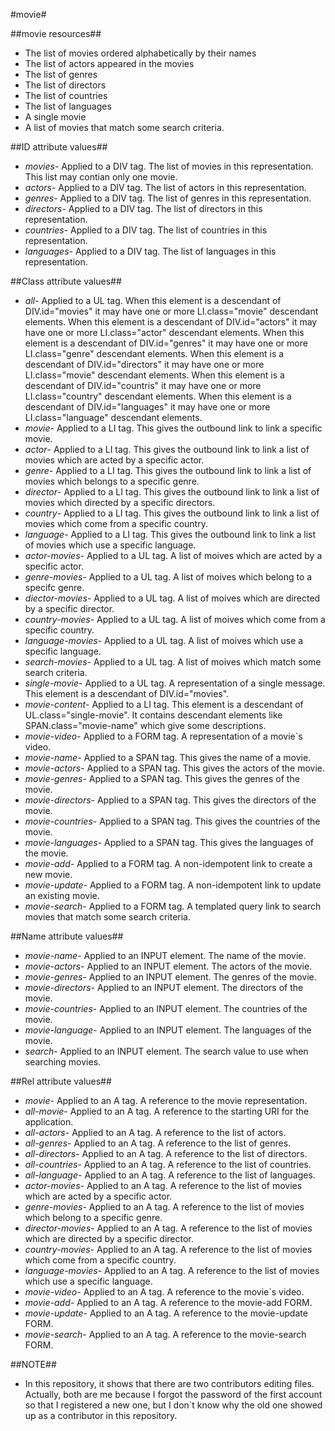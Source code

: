 #movie#

##movie resources##

- The list of movies ordered alphabetically by their names
- The list of actors appeared in the movies
- The list of genres
- The list of directors
- The list of countries
- The list of languages
- A single movie
- A list of movies that match some search criteria.

##ID attribute values##
- *movies*- Applied to a DIV tag. The list of movies in this representation. This list may contian only one movie.
- *actors*- Applied to a DIV tag. The list of actors in this representation. 
- *genres*- Applied to a DIV tag. The list of genres in this representation.
- *directors*- Applied to a DIV tag. The list of directors in this representation.
- *countries*- Applied to a DIV tag. The list of countries in this representation.
- *languages*- Applied to a DIV tag. The list of languages in this representation.

##Class attribute values##

- *all*- Applied to a UL tag. When this element is a descendant of DIV.id="movies" it may have one or more LI.class="movie" descendant elements. When this element is a descendant of DIV.id="actors" it may have one or more LI.class="actor" descendant elements. When this element is a descendant of DIV.id="genres" it may have one or more LI.class="genre" descendant elements. When this element is a descendant of DIV.id="directors" it may have one or more LI.class="movie" descendant elements. When this element is a descendant of DIV.id="countris" it may have one or more LI.class="country" descendant elements. When this element is a descendant of DIV.id="languages" it may have one or more LI.class="language" descendant elements.
- *movie*- Applied to a LI tag. This gives the outbound link to link a specific movie.
- *actor*- Applied to a LI tag. This gives the outbound link to link a list of movies which are acted by a specific actor.
- *genre*- Applied to a LI tag. This gives the outbound link to link a list of movies which belongs to a specific genre.
- *director*- Applied to a LI tag. This gives the outbound link to link a list of movies which directed by a specific directors.
- *country*- Applied to a LI tag. This gives the outbound link to link a list of movies which come from a specific country.
- *language*- Applied to a LI tag. This gives the outbound link to link a list of movies which use a specific language.
- *actor-movies*- Applied to a UL tag. A list of moives which are acted by a specific actor.
- *genre-movies*- Applied to a UL tag. A list of moives which belong to a specifc genre.
- *diector-movies*- Applied to a UL tag. A list of moives which are directed by a specific director.
- *country-movies*- Applied to a UL tag. A list of moives which come from a specific country.
- *language-movies*- Applied to a UL tag. A list of moives which use a specific language.
- *search-movies*- Applied to a UL tag. A list of moives which match some search criteria.
- *single-movie*- Applied to a UL tag. A representation of a single message. This element is a descendant of DIV.id="movies". 
- *movie-content*- Applied to a LI tag. This element is a descendant of UL.class="single-movie". It contains descendant elements like SPAN.class="movie-name" which give some descriptions.  
- *movie-video*- Applied to a FORM tag. A representation of a movie`s video.
- *movie-name*- Applied to a SPAN tag. This gives the name of a movie.
- *movie-actors*- Applied to a SPAN tag. This gives the actors of the movie.
- *movie-genres*- Applied to a SPAN tag. This gives the genres of the movie.
- *movie-directors*- Applied to a SPAN tag. This gives the directors of the movie.
- *movie-countries*- Applied to a SPAN tag. This gives the countries of the movie.
- *movie-languages*- Applied to a SPAN tag. This gives the languages of the movie.
- *movie-add*- Applied to a FORM tag. A non-idempotent link to create a new movie.
- *movie-update*- Applied to a FORM tag. A non-idempotent link to update an existing movie. 
- *movie-search*- Applied to a FORM tag. A templated query link to search movies that match some search criteria.

##Name attribute values##

- *movie-name*- Applied to an INPUT element. The name of the movie.
- *movie-actors*- Applied to an INPUT element. The actors of the movie.
- *movie-genres*- Applied to an INPUT element. The genres of the movie.
- *movie-directors*- Applied to an INPUT element. The directors of the movie.
- *movie-countries*- Applied to an INPUT element. The countries of the movie.
- *movie-language*- Applied to an INPUT element. The languages of the movie.
- *search*- Applied to an INPUT element. The search value to use when searching movies.

##Rel attribute values##

- *movie*- Applied to an A tag. A reference to the movie representation.
- *all-movie*- Applied to an A tag. A reference to the starting URI for the application.
- *all-actors*- Applied to an A tag. A reference to the list of actors.
- *all-genres*- Applied to an A tag. A reference to the list of genres.
- *all-directors*- Applied to an A tag. A reference to the list of directors.
- *all-countries*- Applied to an A tag. A reference to the list of countries.
- *all-language*- Applied to an A tag. A reference to the list of languages.
- *actor-movies*- Applied to an A tag. A reference to the list of movies which are acted by a specific actor.
- *genre-movies*- Applied to an A tag. A reference to the list of movies which belong to a specific genre. 
- *director-movies*- Applied to an A tag. A reference to the list of movies which are directed by a specific director. 
- *country-movies*- Applied to an A tag. A reference to the list of movies which come from a specific country. 
- *language-movies*- Applied to an A tag. A reference to the list of movies which use a specific language. 
- *movie-video*- Applied to an A tag. A reference to the movie`s video.
- *movie-add*- Applied to an A tag. A reference to the movie-add FORM.
- *movie-update*- Applied to an A tag. A reference to the movie-update FORM.
- *movie-search*- Applied to an A tag. A reference to the movie-search FORM.

##NOTE##
- In this repository, it shows that there are two contributors editing files. Actually, both are me because I forgot the password of the first account so that I registered a new one, but I don`t know why the old one showed up as a contributor in this repository. 
